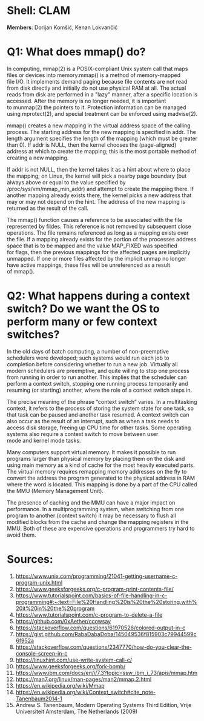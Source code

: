 # Shell: CLAM

**Members**: Dorijan Komšić, Kenan Lokvančić

# Q1: What does mmap() do?

In computing, mmap(2) is a POSIX-compliant Unix system call that maps files or devices into memory.mmap() is a method of memory-mapped file I/O. It implements demand paging because file contents are not read from disk directly and initially do not use physical RAM at all. The actual reads from disk are performed in a "lazy" manner, after a specific location is accessed. After the memory is no longer needed, it is important to munmap(2) the pointers to it. Protection information can be managed using mprotect(2), and special treatment can be enforced using madvise(2).

mmap() creates a new mapping in the virtual address space of the calling process. The starting address for the new mapping is specified in addr. The length argument specifies the length of the mapping (which must be greater than 0). If addr is NULL, then the kernel chooses the (page-aligned) address at which to create the mapping; this is the most portable method of creating a new mapping.  

If addr is not NULL, then the kernel takes it as a hint about where to place the mapping; on Linux, the kernel will pick a nearby page boundary (but always above or equal to the value specified by /proc/sys/vm/mmap_min_addr) and attempt to create the mapping there. If another mapping already exists there, the kernel picks a new address that may or may not depend on the hint. The address of the new mapping is returned as the result of the call. 

The mmap() function causes a reference to be associated with the file represented by fildes. This reference is not removed by subsequent close operations. The file remains referenced as long as a mapping exists over the file.
If a mapping already exists for the portion of the processes address space that is to be mapped and the value MAP_FIXED was specified for flags, then the previous mappings for the affected pages are implicitly unmapped. If one or more files affected by the implicit unmap no longer have active mappings, these files will be unreferenced as a result of mmap().

# Q2: What happens during a context switch? Do we want the OS to perform many or few context switches?
 
In the old days of batch computing, a number of non-preemptive schedulers were developed; such systems would run each job to completion before considering whether to run a new job. Virtually all modern schedulers are preemptive, and quite willing to stop one process from running in order to run another. This implies that the scheduler can perform a context switch, stopping one running process temporarily and resuming (or starting) another, where the role of a context switch steps in. 

The precise meaning of the phrase “context switch” varies. In a multitasking context, it refers to the process of storing the system state for one task, so that task can be paused and another task resumed. A context switch can also occur as the result of an interrupt, such as when a task needs to access disk storage, freeing up CPU time for other tasks. Some operating systems also require a context switch to move between user mode and kernel mode tasks.

Many computers support virtual memory. It makes it possible to run programs larger than physical memory by placing them on the disk and using main memory as a kind of cache for the most heavily executed parts. The virtual memory requires remapping memory addresses on the fly to convert the address the program generated to the physical address in RAM where the word is located. This mapping is done by a part of the CPU called the MMU (Memory Management Unit). 

The presence of caching and the MMU can have a major impact on performance. In a multiprogramming system, when switching from one program to another (context switch) it may be necessary to flush all modified blocks from the cache and change the mapping registers in the MMU. Both of these are expensive operations and programmers try hard to avoid them.

# Sources: 
1. https://www.unix.com/programming/21041-getting-username-c-program-unix.html
2. https://www.geeksforgeeks.org/c-program-print-contents-file/
3. https://www.tutorialspoint.com/basics-of-file-handling-in-c-programming#:~:text=File%20Handling%20is%20the%20storing,with%20it%20in%20the%20program
4. https://www.tutorialspoint.com/c-program-to-delete-a-file
5. https://github.com/0xAether/ccowsay
6. https://stackoverflow.com/questions/61970526/colored-output-in-c
7. https://gist.github.com/RabaDabaDoba/145049536f815903c79944599c6f952a
8. https://stackoverflow.com/questions/2347770/how-do-you-clear-the-console-screen-in-c
9. https://linuxhint.com/use-write-system-call-c/
10. https://www.geeksforgeeks.org/fork-bomb/
11. https://www.ibm.com/docs/en/i/7.3?topic=ssw_ibm_i_73/apis/mmap.htm
12. https://man7.org/linux/man-pages/man2/mmap.2.html
13. https://en.wikipedia.org/wiki/Mmap
14. https://en.wikipedia.org/wiki/Context_switch#cite_note-Tanenbaum2014-1
15. Andrew S. Tanenbaum,  Modern Operating Systems Third Edition,  Vrije Universiteit  Amsterdam, The Netherlands (2009)